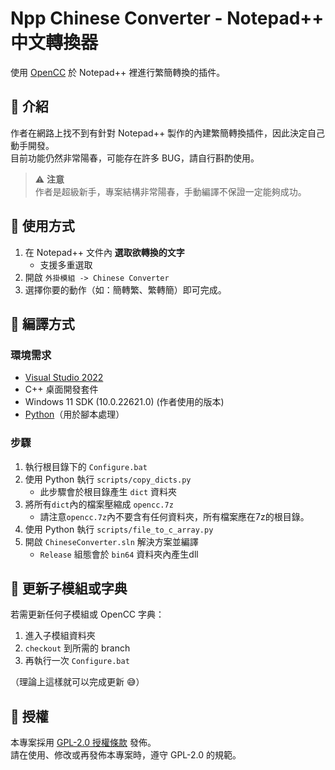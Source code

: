 # Npp Chinese Converter - Notepad++ 中文轉換器

使用 [OpenCC](https://github.com/BYVoid/OpenCC) 於 Notepad++ 裡進行繁簡轉換的插件。


## 📖 介紹

作者在網路上找不到有針對 Notepad++ 製作的內建繁簡轉換插件，因此決定自己動手開發。  
目前功能仍然非常陽春，可能存在許多 BUG，請自行斟酌使用。

> ⚠️ **注意**  
> 作者是超級新手，專案結構非常陽春，手動編譯不保證一定能夠成功。


## 🚀 使用方式

1. 在 Notepad++ 文件內 **選取欲轉換的文字**  
   - 支援多重選取
2. 開啟 `外掛模組 -> Chinese Converter`  
3. 選擇你要的動作（如：簡轉繁、繁轉簡）即可完成。  


## 🔨 編譯方式

### 環境需求
- [Visual Studio 2022](https://visualstudio.microsoft.com/)  
- C++ 桌面開發套件  
- Windows 11 SDK (10.0.22621.0) (作者使用的版本)  
- [Python](https://www.python.org/)（用於腳本處理）

### 步驟
1. 執行根目錄下的 `Configure.bat`
2. 使用 Python 執行 `scripts/copy_dicts.py`  
   - 此步驟會於根目錄產生 `dict` 資料夾  
3. 將所有`dict`內的檔案壓縮成 `opencc.7z`
   - 請注意`opencc.7z`內不要含有任何資料夾，所有檔案應在7z的根目錄。
4. 使用 Python 執行 `scripts/file_to_c_array.py`
5. 開啟 `ChineseConverter.sln` 解決方案並編譯  
   - `Release` 組態會於 `bin64` 資料夾內產生dll


## 🔄 更新子模組或字典

若需更新任何子模組或 OpenCC 字典：
1. 進入子模組資料夾
2. `checkout` 到所需的 branch
3. 再執行一次 `Configure.bat`  

（理論上這樣就可以完成更新 😅）

## 📜 授權
本專案採用 [GPL-2.0 授權條款](https://www.gnu.org/licenses/old-licenses/gpl-2.0.html) 發佈。  
請在使用、修改或再發佈本專案時，遵守 GPL-2.0 的規範。
